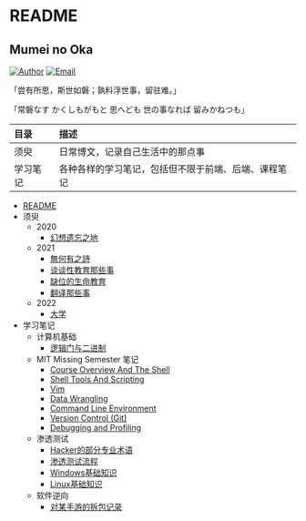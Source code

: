 # README

## Mumei no Oka

[![Author](https://img.shields.io/badge/author-Velpro514-blue?style=plastic&logo=github)](https://anvelpro.xyz) [![Email](https://img.shields.io/badge/Email-velpro88514%40gmail.com-brightgreen?style=plastic&logo=gmail)](mailto:velpro88514@gmail.com)

「尝有所思，斯世如磐；孰料浮世事，留驻难。」

「常磐なす かくしもがもと 思へども 世の事なれば 留みかねつも」

| 目录 | 描述 |
| :--- | :--- |
| 须臾 | 日常博文，记录自己生活中的那点事 |
| 学习笔记 | 各种各样的学习笔记，包括但不限于前端、后端、课程笔记 |

- [README](README.md)
- 须臾
  - 2020
    - [幻想遗忘之地](须臾/2020/lotus-land-story.md)
  - 2021
    - [無何有之詩](须臾/2021/epiphyllum.md)
    - [谈谈性教育那些事](须臾/2021/about-a-sex.md)
    - [缺位的生命教育](须臾/2021/life-education.md)
    - [翻译那些事](须臾/2021/intertranslation.md)
  - 2022
    - [大学](须臾/2022/college-education.md)
- 学习笔记
  - 计算机基础
    - [逻辑门与二进制](学习笔记/计算机基础/logic-gates-and-binary.md)
  - MIT Missing Semester 笔记
    - [Course Overview And The Shell](学习笔记/MIT-Missing-Semester笔记/Course-Overview-and-The-Shell.md)
    - [Shell Tools And Scripting](学习笔记/MIT-Missing-Semester笔记/Shell-Tools-and-Scripting.md)
    - [Vim](学习笔记/MIT-Missing-Semester笔记/Vim.md)
    - [Data Wrangling](学习笔记/MIT-Missing-Semester笔记/Data-Wrangling.md)
    - [Command Line Environment](学习笔记/MIT-Missing-Semester笔记/Command-line-Environment.md)
    - [Version Control (Git)](学习笔记/MIT-Missing-Semester笔记/Version-control_(git).md)
    - [Debugging and Profiling](学习笔记/MIT-Missing-Semester笔记/Debugging-and-Profiling.md)
  - 渗透测试
    - [Hacker的部分专业术语](学习笔记/渗透测试/term.md)
    - [渗透测试流程](学习笔记/渗透测试/penetration-test-process.md)
    - [Windows基础知识](学习笔记/渗透测试/windows-basics.md)
    - [Linux基础知识](学习笔记/渗透测试/linux-basis.md)
  - 软件逆向
    - [对某手游的拆包记录](学习笔记/软件逆向/gfl2ddecrypt.md)
